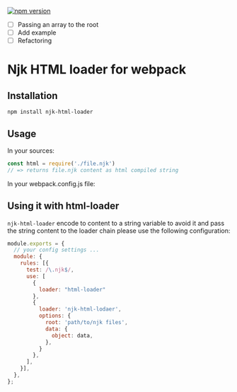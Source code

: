 [![npm version](https://badge.fury.io/js/njk-html-loader.svg)](https://www.npmjs.com/package/njk-html-loader)

- [ ] Passing an array to the root
- [ ] Add example
- [ ] Refactoring

# Njk HTML loader for webpack

## Installation

`npm install njk-html-loader`

## Usage

In your sources:

``` javascript
const html = require('./file.njk')
// => returns file.njk content as html compiled string
```

In your webpack.config.js  file:

## Using it with html-loader

`njk-html-loader` encode to content to a string variable to avoid it and pass the string content to the loader chain please use the following configuration:

```javascript
module.exports = {
  // your config settings ...
  module: {
    rules: [{
      test: /\.njk$/,
      use: [
        {
          loader: "html-loader"
        },
        {
          loader: 'njk-html-lodaer',
          options: {
            root: 'path/to/njk files',
            data: {
              object: data,
            },
          }
        },
      ],
    }],
  },
};
```

